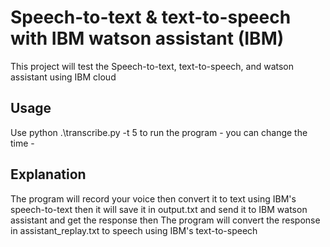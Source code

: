 # Speech-to-text & text-to-speech with IBM watson assistant (IBM)

This project will test the Speech-to-text, text-to-speech, and watson assistant using IBM cloud 


## Usage 

Use python .\transcribe.py -t 5 to run the program - you can change the time -


## Explanation 
The program will record your voice then convert it to text using IBM's speech-to-text 
then it will save it in output.txt and send it to IBM watson assistant and get the response 
then The program will convert the response in assistant_replay.txt to speech using IBM's text-to-speech